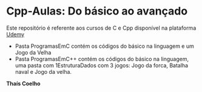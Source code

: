 # Cpp-Aulas: Do básico ao avançado

Este repositório é referente aos cursos de C e Cpp disponível na plataforma [Udemy](https://integer.udemy.com/course/curso-completo-de-linguagem-c-iniciante-ao-avancado/learn/lecture/10410436?start=0#overview)

- Pasta ProgramasEmC contém os códigos do básico na linguagem e um Jogo da Velha
- Pasta ProgramasEmC++ contém os códigos do básico na linguagem, uma pasta com 1EstruturaDados com 3 jogos: Jogo da forca, Batalha naval e Jogo da velha.

**Thaís Coelho**
